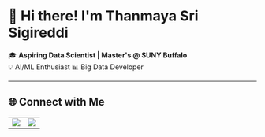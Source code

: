 # 👋 Hi there! I'm **Thanmaya Sri Sigireddi**

🎓 **Aspiring Data Scientist | Master's @ SUNY Buffalo**  
💡 AI/ML Enthusiast 
📊 Big Data Developer

---

## 🌐 Connect with Me

<table>
  <tr>
    <td>
      <a href="https://www.linkedin.com/in/thanmaya-sri-sigireddi" target="_blank">
        <img src="https://img.shields.io/badge/LinkedIn-Connect-blue?style=for-the-badge&logo=linkedin&logoColor=white" />
      </a>
    </td>
    <td>
      <a href="mailto:sigireddithanmayasri@gmail.com">
        <img src="https://img.shields.io/badge/Gmail-Mail%20me-red?style=for-the-badge&logo=gmail&logoColor=white" />
      </a>
    </td>
  </tr>
</table>



